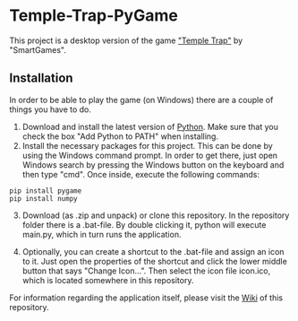 # Temple-Trap-PyGame

This project is a desktop version of the game ["Temple Trap"](https://www.smartgames.eu/uk/one-player-games/temple-trap) by "SmartGames".

## Installation

In order to be able to play the game (on Windows) there are a couple of things you have to do.

1. Download and install the latest version of [Python](https://www.python.org/).
Make sure that you check the box "Add Python to PATH" when installing.
2. Install the necessary packages for this project.
This can be done by using the Windows command prompt.
In order to get there, just open Windows search by pressing the Windows button on the keyboard and then type "cmd".
Once inside, execute the following commands:

```
pip install pygame
pip install numpy
```

3. Download (as .zip and unpack) or clone this repository.
In the repository folder there is a .bat-file.
By double clicking it, python will execute main.py, which in turn runs the application.

4. Optionally, you can create a shortcut to the .bat-file and assign an icon to it.
Just open the properties of the shortcut and click the lower middle button that says "Change Icon...".
Then select the icon file icon.ico, which is located somewhere in this repository.

For information regarding the application itself, please visit the [Wiki](https://github.com/MrRichardWhite/Temple-Trap-PyGame/wiki) of this repository.
